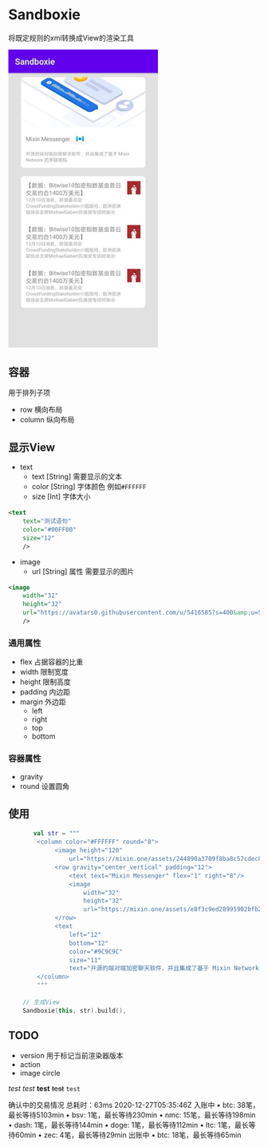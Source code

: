 # Sandboxie
将既定规则的xml转换成View的渲染工具

<img src="https://raw.githubusercontent.com/SeniorZhai/sandboxie/main/screenshot/screenshot.jpeg " width="300" />

## 容器
用于排列子项
- row 横向布局
- column 纵向布局

## 显示View
- text
    + text [String] 需要显示的文本
    + color [String] 字体颜色 例如`#FFFFFF`
    + size [Int] 字体大小
```xml
<text
    text="测试语句"
    color="#00FF00"
    size="12"
    />
```
- image
    + url [String] 属性 需要显示的图片
```xml
<image
    width="32"
    height="32"
    url="https://avatars0.githubusercontent.com/u/5416585?s=400&amp;u=5407f225bb7b3e0ed4e6777da339896ebf6d0b6"
    />
```


### 通用属性
- flex 占据容器的比重
- width 限制宽度
- height 限制高度
- padding 内边距
- margin 外边距
    + left
    + right
    + top
    + bottom

### 容器属性
- gravity
- round 设置圆角

## 使用
```kotlin
       val str = """
        <column color="#FFFFFF" round="8">
             <image height="120"
                 url="https://mixin.one/assets/244890a3709f8ba8c57cdec84aaca1cb.png" />
             <row gravity="center_vertical" padding="12">
                 <text text="Mixin Messenger" flex="1" right="8"/>
                 <image
                     width="32"
                     height="32"
                     url="https://mixin.one/assets/e8f3c9ed28995902bfb20f26d8ce3477.png" />
             </row>
             <text
                 left="12"
                 bottom="12"
                 color="#9C9C9C"
                 size="11"
                 text="开源的端对端加密聊天软件，并且集成了基于 Mixin Network 的多链钱包" />
        </column>
        """

    // 生成View
    Sandboxie(this, str).build(),
```

## TODO
- version 用于标记当前渲染器版本
- action
- image circle

_test_ *test* **test** ~~test~~ `test`


确认中的交易情况
总耗时：63ms
2020-12-27T05:35:46Z
入账中
• btc: 38笔，最长等待5103min
• bsv: 1笔，最长等待230min
• nmc: 15笔，最长等待198min
• dash: 1笔，最长等待144min
• doge: 1笔，最长等待112min
• ltc: 1笔，最长等待60min
• zec: 4笔，最长等待29min
出账中
• btc: 18笔，最长等待65min

